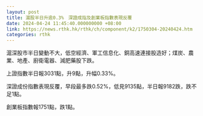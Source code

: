 ```yaml
---
layout: post
title: 滬股半日升逾0.3%　深證成指及創業板指數表現反覆
date: 2024-04-24 11:45:40.000000000 +08:00
link: https://news.rthk.hk/rthk/ch/component/k2/1750304-20240424.htm
categories: rthk
---
```


滬深股市半日變動不大，低空經濟、軍工信息化、銅高速連接股造好；煤炭、農業、地產、廚衛電器、減肥藥股下跌。

上證指數半日報3031點，升9點，升幅0.33%。

深證成份指數表現反覆，早段最多跌0.52%，低見9135點，半日報9182跌，跌不足1點。

創業板指數報1751點，跌1點。
